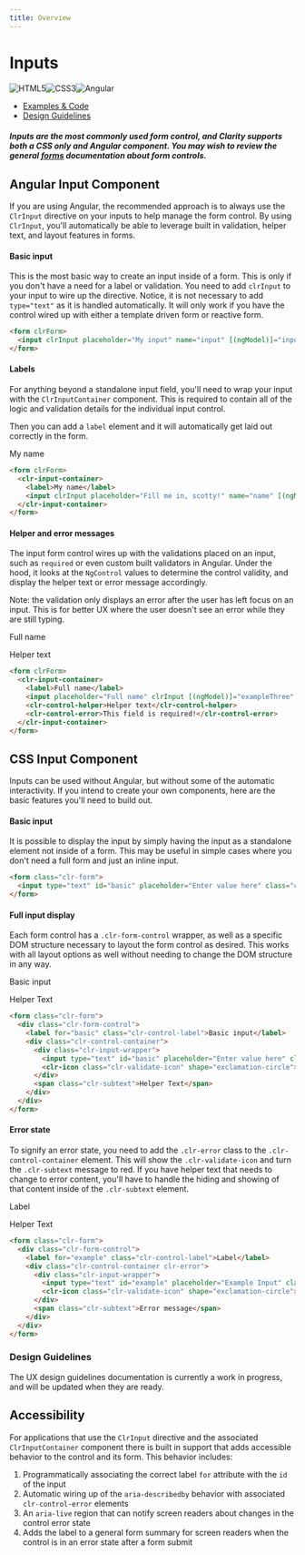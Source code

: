 ```yaml
---
title: Overview
---
```


# Inputs

![HTML5](assets/images/bugs/badge_html5.svg 'HTML5')![CSS3](assets/images/bugs/badge_css3.svg 'CSS3')![Angular](assets/images/bugs/badge_ng.svg 'Angular')

- [Examples & Code](/documentation/input#top)
- [Design Guidelines](/documentation/input#guidelines)

##### Inputs are the most commonly used form control, and Clarity supports both a CSS only and Angular component. You may wish to review the general [forms](/documentation/forms) documentation about form controls.

## Angular Input Component

If you are using Angular, the recommended approach is to always use the `ClrInput` directive on your inputs to help manage the form control. By using `ClrInput`, you'll automatically be able to leverage built in validation, helper text, and layout features in forms.

#### Basic input

This is the most basic way to create an input inside of a form. This is only if you don't have a need for a label or validation. You need to add `clrInput` to your input to wire up the directive. Notice, it is not necessary to add `type="text"` as it is handled automatically. It will only work if you have the control wired up with either a template driven form or reactive form.

```html
<form clrForm>
  <input clrInput placeholder="My input" name="input" [(ngModel)]="input" />
</form>
```

#### Labels

For anything beyond a standalone input field, you'll need to wrap your input with the `ClrInputContainer` component. This is required to contain all of the logic and validation details for the individual input control.

Then you can add a `label` element and it will automatically get laid out correctly in the form.

My name

```html
<form clrForm>
  <clr-input-container>
    <label>My name</label>
    <input clrInput placeholder="Fill me in, scotty!" name="name" [(ngModel)]="name" />
  </clr-input-container>
</form>
```

#### Helper and error messages

The input form control wires up with the validations placed on an input, such as `required` or even custom built validators in Angular. Under the hood, it looks at the `NgControl` values to determine the control validity, and display the helper text or error message accordingly.

Note: the validation only displays an error after the user has left focus on an input. This is for better UX where the user doesn't see an error while they are still typing.

Full name

Helper text

```html
<form clrForm>
  <clr-input-container>
    <label>Full name</label>
    <input placeholder="Full name" clrInput [(ngModel)]="exampleThree" name="name" required />
    <clr-control-helper>Helper text</clr-control-helper>
    <clr-control-error>This field is required!</clr-control-error>
  </clr-input-container>
</form>
```

## CSS Input Component

Inputs can be used without Angular, but without some of the automatic interactivity. If you intend to create your own components, here are the basic features you'll need to build out.

#### Basic input

It is possible to display the input by simply having the input as a standalone element not inside of a form. This may be useful in simple cases where you don't need a full form and just an inline input.

```html
<form class="clr-form">
  <input type="text" id="basic" placeholder="Enter value here" class="clr-input" />
</form>
```

#### Full input display

Each form control has a `.clr-form-control` wrapper, as well as a specific DOM structure necessary to layout the form control as desired. This works with all layout options as well without needing to change the DOM structure in any way.

Basic input

Helper Text

```html
<form class="clr-form">
  <div class="clr-form-control">
    <label for="basic" class="clr-control-label">Basic input</label>
    <div class="clr-control-container">
      <div class="clr-input-wrapper">
        <input type="text" id="basic" placeholder="Enter value here" class="clr-input" />
        <clr-icon class="clr-validate-icon" shape="exclamation-circle"></clr-icon>
      </div>
      <span class="clr-subtext">Helper Text</span>
    </div>
  </div>
</form>
```

#### Error state

To signify an error state, you need to add the `.clr-error` class to the `.clr-control-container` element. This will show the `.clr-validate-icon` and turn the `.clr-subtext` message to red. If you have helper text that needs to change to error content, you'll have to handle the hiding and showing of that content inside of the `.clr-subtext` element.

Label

Helper Text

```html
<form class="clr-form">
  <div class="clr-form-control">
    <label for="example" class="clr-control-label">Label</label>
    <div class="clr-control-container clr-error">
      <div class="clr-input-wrapper">
        <input type="text" id="example" placeholder="Example Input" class="clr-input" />
        <clr-icon class="clr-validate-icon" shape="exclamation-circle"></clr-icon>
      </div>
      <span class="clr-subtext">Error message</span>
    </div>
  </div>
</form>
```

### Design Guidelines

The UX design guidelines documentation is currently a work in progress, and will be updated when they are ready.

## Accessibility

For applications that use the `ClrInput` directive and the associated `ClrInputContainer` component there is built in support that adds accessible behavior to the control and its form. This behavior includes:

1.  Programmatically associating the correct label `for` attribute with the `id` of the input
2.  Automatic wiring up of the `aria-describedby` behavior with associated `clr-control-error` elements
3.  An `aria-live` region that can notify screen readers about changes in the control error state
4.  Adds the label to a general form summary for screen readers when the control is in an error state after a form submit
